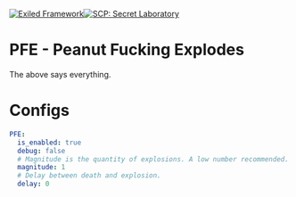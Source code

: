 [![Exiled Framework](https://cdn.discordapp.com/attachments/880982483213111356/919673637097852989/developed-using-exiled-4.0.svg)](https://discord.gg/C4fMYF)[![SCP: Secret Laboratory](https://cdn.discordapp.com/attachments/880982483213111356/880984656705630238/for_-scp_-secret-laboratory.svg)](https://scpslgame.com/)

# PFE - Peanut Fucking Explodes
The above says everything.

# Configs
```yaml
PFE:
  is_enabled: true
  debug: false
  # Magnitude is the quantity of explosions. A low number recommended.
  magnitude: 1
  # Delay between death and explosion.
  delay: 0
```